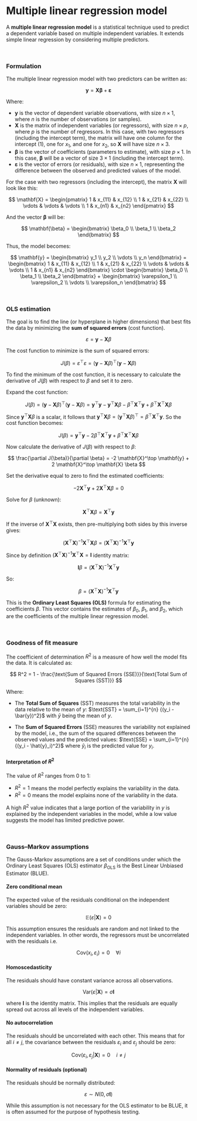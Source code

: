 # Multiple linear regression model

A **multiple linear regression model** is a statistical technique used to predict a dependent variable based on multiple independent variables. It extends simple linear regression by considering multiple predictors.

&nbsp;

### Formulation

The multiple linear regression model with two predictors can be written as:

$$
\mathbf{y} = \mathbf{X} \mathbf{\beta} + \mathbf{\varepsilon}
$$

Where:

- $\mathbf{y}$ is the vector of dependent variable observations, with size $n \times 1$, where $n$ is the number of observations (or samples).
- $\mathbf{X}$ is the matrix of independent variables (or regressors), with size $n \times p$, where $p$ is the number of regressors. In this case, with two regressors (including the intercept term), the matrix will have one column for the intercept (1), one for $x_1$, and one for $x_2$, so $\mathbf{X}$ will have size $n \times 3$.
- $\mathbf{\beta}$ is the vector of coefficients (parameters to estimate), with size $p \times 1$. In this case, $\mathbf{\beta}$ will be a vector of size $3 \times 1$ (including the intercept term).
- $\mathbf{\varepsilon}$ is the vector of errors (or residuals), with size $n \times 1$, representing the difference between the observed and predicted values of the model.

For the case with two regressors (including the intercept), the matrix $\mathbf{X}$ will look like this:

$$
\mathbf{X} = \begin{pmatrix} 
1 & x_{11} & x_{12} \\ 
1 & x_{21} & x_{22} \\ 
\vdots & \vdots & \vdots \\ 
1 & x_{n1} & x_{n2} 
\end{pmatrix}
$$

And the vector $\mathbf{\beta}$ will be:

$$
\mathbf{\beta} = \begin{bmatrix} 
\beta_0 \\ 
\beta_1 \\ 
\beta_2 
\end{bmatrix}
$$

Thus, the model becomes:

$$
\mathbf{y} =
\begin{bmatrix} 
y_1 \\ 
y_2 \\ 
\vdots \\ 
y_n 
\end{bmatrix} = 
\begin{bmatrix} 
1 & x_{11} & x_{12} \\ 
1 & x_{21} & x_{22} \\ 
\vdots & \vdots & \vdots \\ 
1 & x_{n1} & x_{n2} 
\end{bmatrix}
\cdot
\begin{bmatrix} 
\beta_0 \\ 
\beta_1 \\ 
\beta_2 
\end{bmatrix}
+
\begin{bmatrix} 
\varepsilon_1 \\ 
\varepsilon_2 \\ 
\vdots \\ 
\varepsilon_n 
\end{bmatrix}
$$

&nbsp;

### OLS estimation 

The goal is to find the line (or hyperplane in higher dimensions) that best fits the data by minimizing the **sum of squared errors** (cost function).

$$
\varepsilon = \mathbf{y} - \mathbf{X}\beta
$$

The cost function to minimize is the sum of squared errors:

$$
J(\beta) = \varepsilon^\top \varepsilon = (\mathbf{y} - \mathbf{X} \beta)^\top (\mathbf{y} - \mathbf{X} \beta)
$$

To find the minimum of the cost function, it is necessary to calculate the derivative of $J(\beta)$ with respect to $\beta$ and set it to zero. 

Expand the cost function:

$$
J(\beta) = (\mathbf{y} - \mathbf{X} \beta)^\top (\mathbf{y} - \mathbf{X} \beta) = \mathbf{y}^\top \mathbf{y} - \mathbf{y}^\top \mathbf{X} \beta - \beta^\top \mathbf{X}^\top \mathbf{y} + \beta^\top \mathbf{X}^\top \mathbf{X} \beta
$$

Since $\mathbf{y}^\top \mathbf{X} \beta$ is a scalar, it follows that $\mathbf{y}^\top \mathbf{X} \beta = (\mathbf{y}^\top \mathbf{X} \beta)^\top = \beta^\top \mathbf{X}^\top \mathbf{y}$. So the cost function becomes:

$$
J(\beta) = \mathbf{y}^\top \mathbf{y} - 2 \beta^\top \mathbf{X}^\top \mathbf{y} + \beta^\top \mathbf{X}^\top \mathbf{X} \beta
$$

Now calculate the derivative of $J(\beta)$ with respect to $\beta$:

$$
\frac{\partial J(\beta)}{\partial \beta} = -2 \mathbf{X}^\top \mathbf{y} + 2 \mathbf{X}^\top \mathbf{X} \beta
$$

Set the derivative equal to zero to find the estimated coefficients:

$$
-2 \mathbf{X}^\top \mathbf{y} + 2 \mathbf{X}^\top \mathbf{X} \beta = 0
$$

Solve for $\beta$ (unknown):

$$
\mathbf{X}^\top \mathbf{X} \beta = \mathbf{X}^\top \mathbf{y}
$$

If the inverse of $\mathbf{X}^\top \mathbf{X}$ exists, then pre-multiplying both sides by this inverse gives:

$$
(\mathbf{X}^\top \mathbf{X})^{-1}\mathbf{X}^\top \mathbf{X} \beta = (\mathbf{X}^\top \mathbf{X})^{-1}\mathbf{X}^\top \mathbf{y}
$$

Since by definition $(\mathbf{X}^\top \mathbf{X})^{-1}\mathbf{X}^\top \mathbf{X} = \mathbf{I}$ identity matrix: 

$$
\mathbf{I}\beta = (\mathbf{X}^\top \mathbf{X})^{-1}\mathbf{X}^\top \mathbf{y}
$$

So:

$$
\beta = (\mathbf{X}^\top \mathbf{X})^{-1} \mathbf{X}^\top \mathbf{y}
$$

This is the **Ordinary Least Squares (OLS)** formula for estimating the coefficients $\beta$. This vector contains the estimates of $\beta_0$, $\beta_1$, and $\beta_2$, which are the coefficients of the multiple linear regression model.

&nbsp;

### Goodness of fit measure 

The coefficient of determination $R^2$ is a measure of how well the model fits the data. It is calculated as:

$$
R^2 = 1 - \frac{\text{Sum of Squared Errors (SSE)}}{\text{Total Sum of Squares (SST)}}
$$

Where:
- The **Total Sum of Squares** (SST) measures the total variability in the data relative to the mean of $y$: $\text{SST} = \sum_{i=1}^{n} {(y_i - \bar{y})^2}$ with $\bar{y}$ being the mean of $y$.

- The **Sum of Squared Errors** (SSE) measures the variability not explained by the model, i.e., the sum of the squared differences between the observed values and the predicted values: $\text{SSE} = \sum_{i=1}^{n} {(y_i - \hat{y}_i)^2}$ where $\hat{y}_i$ is the predicted value for $y_i$.


#### Interpretation of $R^2$

The value of $R^2$ ranges from 0 to 1:
- $R^2 = 1$ means the model perfectly explains the variability in the data.
- $R^2 = 0$ means the model explains none of the variability in the data.

A high $R^2$ value indicates that a large portion of the variability in $y$ is explained by the independent variables in the model, while a low value suggests the model has limited predictive power.

&nbsp;

### Gauss–Markov assumptions 
The Gauss-Markov assumptions are a set of conditions under which the Ordinary Least Squares (OLS) estimator $\beta_{\text{OLS}}$ is the Best Linear Unbiased Estimator (BLUE).

#### Zero conditional mean 
The expected value of the residuals conditional on the independent variables should be zero:

$$ 
\mathbb{E}(\varepsilon|\mathbf{X}) = 0 
$$

This assumption ensures the residuals are random and not linked to the independent variables. In other words, the regressors must be uncorrelated with the residuals i.e. 

$$
\text{Cov}(x_i,\varepsilon_i) = 0 \quad \forall i
$$

#### Homoscedasticity 
The residuals should have constant variance across all observations.

$$
\text{Var}(\varepsilon|\mathbf{X}) = \sigma \mathbf{I}
$$

where $\mathbf{I}$ is the identity matrix. This implies that the residuals are equally spread out across all levels of the independent variables.

#### No autocorrelation 
The residuals should be uncorrelated with each other. This means that for all $i \neq j$, the covariance between the residuals $\varepsilon_i$ and $\varepsilon_j$ should be zero: 

$$
\text{Cov}(\varepsilon_i,\varepsilon_j|\mathbf{X}) = 0 \quad i \neq j
$$

#### Normality of residuals (optional) 
The residuals should be normally distributed:

$$
\varepsilon \sim N(0,\sigma \mathbf{I})
$$

While this assumption is not necessary for the OLS estimator to be BLUE, it is often assumed for the purpose of hypothesis testing. 
